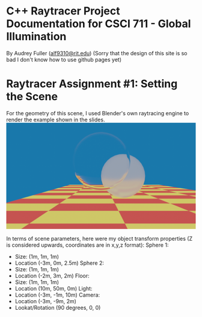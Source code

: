 # C++ Raytracer Project Documentation for CSCI 711 - Global Illumination
By Audrey Fuller (alf9310@rit.edu)
(Sorry that the design of this site is so bad I don't know how to use github pages yet)

# Raytracer Assignment #1: Setting the Scene

For the geometry of this scene, I used Blender's own raytracing engine to render the example shown in the slides.
![Raytracer Blender Scene](./blender_raytracer_output.png?raw=true "Raytracer Blender Scene")

In terms of scene parameters, here were my object transform properties (Z is considered upwards, coordinates are in x,y,z format):
Sphere 1:
- Size: (1m, 1m, 1m)
- Location (-3m, 0m, 2.5m)
Sphere 2:
- Size: (1m, 1m, 1m)
- Location (-2m, 3m, 2m)
Floor:
- Size: (1m, 1m, 1m)
- Location (10m, 50m, 0m)
Light:
- Location (-3m, -1m, 10m)
Camera:
- Location (-3m, -9m, 2m)
- Lookat/Rotation (90 degrees, 0, 0)
